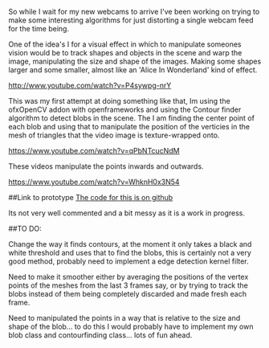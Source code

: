 So while I wait for my new webcams to arrive I've been working on trying to make some interesting algorithms for just distorting a single webcam feed for the time being. 

One of the idea's I for a visual effect in which to manipulate someones vision would be to track shapes and objects in the scene and warp the image, manipulating the size and shape of the images. Making some shapes larger and some smaller, almost like an 'Alice In Wonderland' kind of effect. 

http://www.youtube.com/watch?v=P4sywpg-nrY

This was my first attempt at doing something like that, Im using the ofxOpenCV addon with openframeworks and using the Contour finder algorithm to detect blobs in the scene. The I am finding the center point of each blob and using that to manipulate the position of the verticies in the mesh of triangles that the video image is texture-wrapped onto. 

https://www.youtube.com/watch?v=qPbNTcucNdM

These videos manipulate the points inwards and outwards.

https://www.youtube.com/watch?v=WhknH0x3N54

##Link to prototype
[The code for this is on github](https://github.com/terrybroad/wonderland_webcam)

Its not very well commented and a bit messy as it is a work in progress. 

##TO DO:

Change the way it finds contours, at the moment it only takes a black and white threshold and uses that to find the blobs, this is certainly not a very good method, probably need to implement a edge detection kernel filter. 

Need to make it smoother either by averaging the positions of the vertex points of the meshes from the last 3 frames say, or by trying to track the blobs instead of them being completely discarded and made fresh each frame. 

Need to manipulated the points in a way that is relative to the size and shape of the blob... to do this I would probably have to implement my own blob class and contourfinding class... lots of fun ahead.
